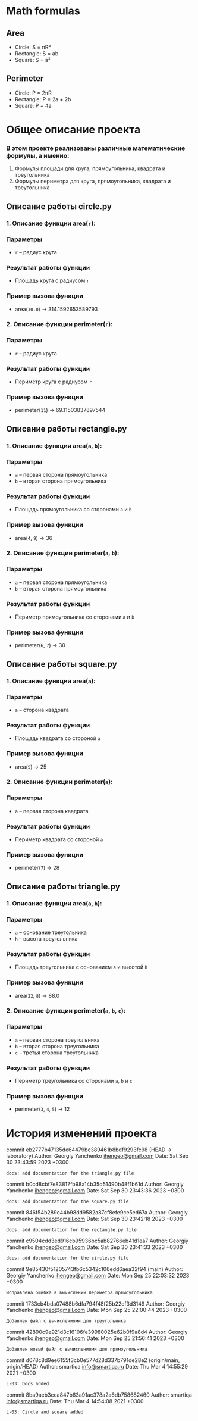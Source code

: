 # Math formulas
## Area
- Circle: S = πR²
- Rectangle: S = ab
- Square: S = a²

## Perimeter
- Circle: P = 2πR
- Rectangle: P = 2a + 2b
- Square: P = 4a

# Общее описание проекта

### В этом проекте реализованы различные математические формулы, а именно:
1. Формулы площади для круга, прямоугольника, квадрата и треугольника
2. Формулы периметра для круга, прямоугольника, квадрата и треугольника

## Описание работы circle.py
### 1. Описание функции area(`r`):
### Параметры
- `r` – радиус круга
### Результат работы функции
- Площадь круга с радиусом `r`
### Пример вызова функции
- area(`10.0`) → 314.1592653589793

### 2. Описание функции perimeter(`r`):
### Параметры
- `r` – радиус круга
### Результат работы функции
- Периметр круга с радиусом `r`
### Пример вызова функции
- perimeter(`11`) → 69.11503837897544

## Описание работы rectangle.py
### 1. Описание функции area(`a`, `b`):
### Параметры
- `a` – первая сторона прямоугольника
- `b` – вторая сторона прямоугольника
### Результат работы функции
- Площадь прямоугольника со сторонами `a` и `b`
### Пример вызова функции
- area(`4`, `9`) → 36
### 2. Описание функции perimeter(`a`, `b`):
### Параметры
- `a` – первая сторона прямоугольника
- `b` – вторая сторона прямоугольника
### Результат работы функции
- Периметр прямоугольника со сторонами `a` и `b`
### Пример вызова функции
- perimeter(`6`, `7`) → 30

## Описание работы square.py
### 1. Описание функции area(`a`):
### Параметры
- `a` – сторона квадрата
### Результат работы функции
- Площадь квадрата со стороной `a`
### Пример вызова функции
- area(`5`) → 25
### 2. Описание функции perimeter(`a`):
### Параметры
- `a` – первая сторона квадрата
### Результат работы функции
- Периметр квадрата со стороной `a`
### Пример вызова функции
- perimeter(`7`) → 28

## Описание работы triangle.py
### 1. Описание функции area(`a`, `h`):
### Параметры
- `a` – основание треугольника
- `h` – высота треугольника
### Результат работы функции
- Площадь треугольника с основанием `a` и высотой `h`
### Пример вызова функции
- area(`22`, `8`) → 88.0
### 2. Описание функции perimeter(`a`, `b`, `c`):
### Параметры
- `a` – первая сторона треугольника
- `b` – вторая сторона треугольника
- `c` – третья сторона треугольника
### Результат работы функции
- Периметр треугольника со сторонами `a`, `b` и `c`
### Пример вызова функции
- perimeter(`3`, `4`, `5`) → 12

# История изменений проекта
commit eb2777b47135de64479bc389461b8bdf9293fc98 (HEAD -> laboratory)
Author: Georgiy Yanchenko <ihengeo@gmail.com>
Date:   Sat Sep 30 23:43:59 2023 +0300

    docs: add documentation for the triangle.py file

commit b0cd8cbf7e83817fb98a14b35d51490b48f1b61d
Author: Georgiy Yanchenko <ihengeo@gmail.com>
Date:   Sat Sep 30 23:43:36 2023 +0300

    docs: add documentation for the square.py file

commit 846f54b289c44b98dd9582a87cf8efe9ce5ed67a
Author: Georgiy Yanchenko <ihengeo@gmail.com>
Date:   Sat Sep 30 23:42:18 2023 +0300

    docs: add documentation for the rectangle.py file

commit c9504cdd3ed916cb95936bc5ab82766eb41d1ea7
Author: Georgiy Yanchenko <ihengeo@gmail.com>
Date:   Sat Sep 30 23:41:33 2023 +0300

    docs: add documentation for the circle.py file

commit 9e85430f51205743fb6c5342c106edd6aea32f94 (main)
Author: Georgiy Yanchenko <ihengeo@gmail.com>
Date:   Mon Sep 25 22:03:32 2023 +0300

    Исправлена ошибка в вычислении периметра прямоугольника

commit 1733cb4bda07488b6dfa794f48f25b22cf3d3149
Author: Georgiy Yanchenko <ihengeo@gmail.com>
Date:   Mon Sep 25 22:00:44 2023 +0300

    Добавлен файл с вычислениями для треугольника

commit 42890c9e921d3c16106fe39980025e62b0f9a8d4
Author: Georgiy Yanchenko <ihengeo@gmail.com>
Date:   Mon Sep 25 21:56:41 2023 +0300

    Добавлен новый файл с вычислениями для прямоугольника

commit d078c8d9ee6155f3cb0e577d28d337b791de28e2 (origin/main, origin/HEAD)
Author: smartiqa <info@smartiqa.ru>
Date:   Thu Mar 4 14:55:29 2021 +0300

    L-03: Docs added

commit 8ba9aeb3cea847b63a91ac378a2a6db758682460
Author: smartiqa <info@smartiqa.ru>
Date:   Thu Mar 4 14:54:08 2021 +0300

    L-03: Circle and square added